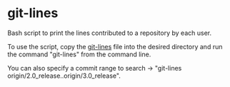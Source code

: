 # git-lines
Bash script to print the lines contributed to a repository by each user.

To use the script, copy the [git-lines](https://raw.githubusercontent.com/JakeThurman/git-lines/master/git-lines) file into the desired directory and run the command "git-lines" from the command line. 

You can also specify a commit range to search -> "git-lines origin/2.0_release..origin/3.0_release".
